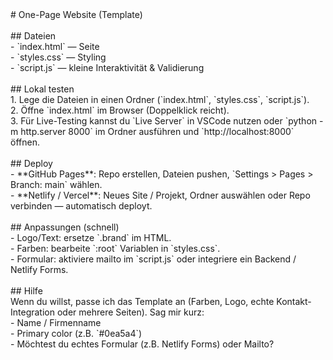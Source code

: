 <html><head></head><body style="overflow-wrap: break-word; -webkit-nbsp-mode: space; line-break: after-white-space;"><div># One-Page Website (Template)</div><div><br></div><div>## Dateien</div><div>- `index.html` — Seite</div><div>- `styles.css` — Styling</div><div>- `script.js` — kleine Interaktivität &amp; Validierung</div><div><br></div><div>## Lokal testen</div><div>1. Lege die Dateien in einen Ordner (`index.html`, `styles.css`, `script.js`).</div><div>2. Öffne `index.html` im Browser (Doppelklick reicht).</div><div>3. Für Live-Testing kannst du `Live Server` in VSCode nutzen oder `python -m http.server 8000` im Ordner ausführen und `http://localhost:8000` öffnen.</div><div><br></div><div>## Deploy</div><div>- **GitHub Pages**: Repo erstellen, Dateien pushen, `Settings &gt; Pages &gt; Branch: main` wählen.</div><div>- **Netlify / Vercel**: Neues Site / Projekt, Ordner auswählen oder Repo verbinden — automatisch deployt.</div><div><br></div><div>## Anpassungen (schnell)</div><div>- Logo/Text: ersetze `.brand` im HTML.</div><div>- Farben: bearbeite `:root` Variablen in `styles.css`.</div><div>- Formular: aktiviere mailto im `script.js` oder integriere ein Backend / Netlify Forms.</div><div><br></div><div>## Hilfe</div><div>Wenn du willst, passe ich das Template an (Farben, Logo, echte Kontakt-Integration oder mehrere Seiten). Sag mir kurz:</div><div>- Name / Firmenname</div><div>- Primary color (z.B. `#0ea5a4`)</div><div>- Möchtest du echtes Formular (z.B. Netlify Forms) oder Mailto?</div></body></html>

